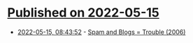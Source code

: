 # [Published on 2022-05-15](index.md)

* [2022-05-15, 08:43:52](https://news.ycombinator.com/item?id=31386211) - [Spam and Blogs = Trouble (2006)](https://www.wired.com/2006/09/splogs/)
